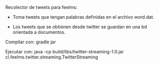 Recolector de tweets para feelms:

- Toma tweets que tengan palabras definidas en el archivo word.dat.

- Los tweets que se obtienen desde twitter se guardan en una bd orientada a documentos.

Compilar con: gradle jar

Ejecutar con: java -cp build/libs/twitter-streaming-1.0.jar cl.feelms.twitter.streaming.TwitterStreaming
